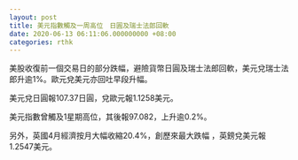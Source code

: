 ```yaml
---
layout: post
title: 美元指數觸及一周高位　日圓及瑞士法郎回軟
date: 2020-06-13 06:11:06.000000000 +08:00
categories: rthk
---
```


美股收復前一個交易日的部分跌幅，避險貨幣日圓及瑞士法郎回軟，美元兌瑞士法郎升逾1%。歐元兌美元亦回吐早段升幅。

美元兌日圓報107.37日圓，兌歐元報1.1258美元。

美元指數曾觸及1星期高位，其後報97.082，上升逾0.2%。

另外，英國4月經濟按月大幅收縮20.4%，創歷來最大跌幅 ，英鎊兌美元報1.2547美元。
